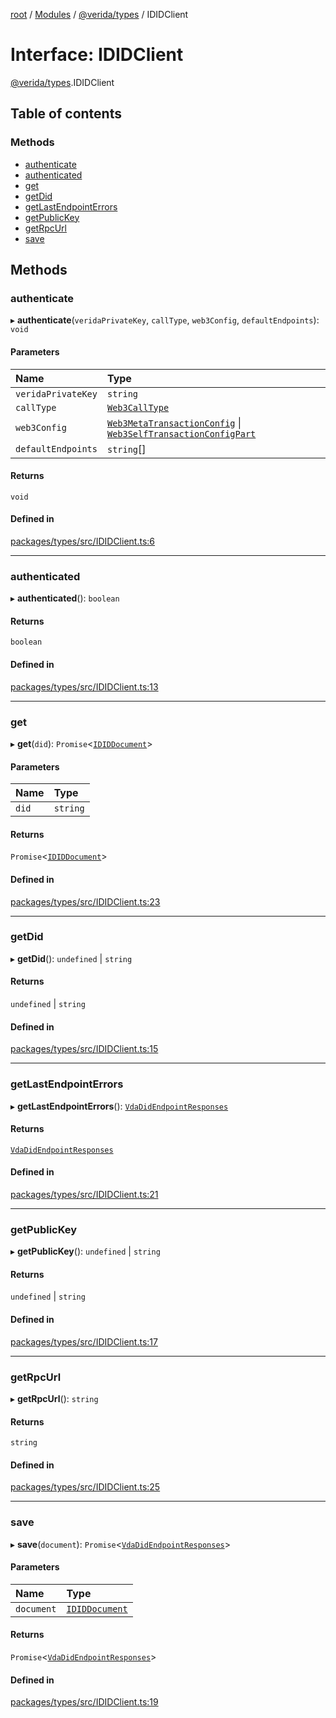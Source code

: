[root](../README.md) / [Modules](../modules.md) / [@verida/types](../modules/verida_types.md) / IDIDClient

# Interface: IDIDClient

[@verida/types](../modules/verida_types.md).IDIDClient

## Table of contents

### Methods

- [authenticate](verida_types.IDIDClient.md#authenticate)
- [authenticated](verida_types.IDIDClient.md#authenticated)
- [get](verida_types.IDIDClient.md#get)
- [getDid](verida_types.IDIDClient.md#getdid)
- [getLastEndpointErrors](verida_types.IDIDClient.md#getlastendpointerrors)
- [getPublicKey](verida_types.IDIDClient.md#getpublickey)
- [getRpcUrl](verida_types.IDIDClient.md#getrpcurl)
- [save](verida_types.IDIDClient.md#save)

## Methods

### authenticate

▸ **authenticate**(`veridaPrivateKey`, `callType`, `web3Config`, `defaultEndpoints`): `void`

#### Parameters

| Name | Type |
| :------ | :------ |
| `veridaPrivateKey` | `string` |
| `callType` | [`Web3CallType`](../modules/verida_types.md#web3calltype) |
| `web3Config` | [`Web3MetaTransactionConfig`](verida_types.Web3MetaTransactionConfig.md) \| [`Web3SelfTransactionConfigPart`](verida_types.Web3SelfTransactionConfigPart.md) |
| `defaultEndpoints` | `string`[] |

#### Returns

`void`

#### Defined in

[packages/types/src/IDIDClient.ts:6](https://github.com/verida/verida-js/blob/032961c/packages/types/src/IDIDClient.ts#L6)

___

### authenticated

▸ **authenticated**(): `boolean`

#### Returns

`boolean`

#### Defined in

[packages/types/src/IDIDClient.ts:13](https://github.com/verida/verida-js/blob/032961c/packages/types/src/IDIDClient.ts#L13)

___

### get

▸ **get**(`did`): `Promise`<[`IDIDDocument`](verida_types.IDIDDocument.md)\>

#### Parameters

| Name | Type |
| :------ | :------ |
| `did` | `string` |

#### Returns

`Promise`<[`IDIDDocument`](verida_types.IDIDDocument.md)\>

#### Defined in

[packages/types/src/IDIDClient.ts:23](https://github.com/verida/verida-js/blob/032961c/packages/types/src/IDIDClient.ts#L23)

___

### getDid

▸ **getDid**(): `undefined` \| `string`

#### Returns

`undefined` \| `string`

#### Defined in

[packages/types/src/IDIDClient.ts:15](https://github.com/verida/verida-js/blob/032961c/packages/types/src/IDIDClient.ts#L15)

___

### getLastEndpointErrors

▸ **getLastEndpointErrors**(): [`VdaDidEndpointResponses`](../modules/verida_types.md#vdadidendpointresponses)

#### Returns

[`VdaDidEndpointResponses`](../modules/verida_types.md#vdadidendpointresponses)

#### Defined in

[packages/types/src/IDIDClient.ts:21](https://github.com/verida/verida-js/blob/032961c/packages/types/src/IDIDClient.ts#L21)

___

### getPublicKey

▸ **getPublicKey**(): `undefined` \| `string`

#### Returns

`undefined` \| `string`

#### Defined in

[packages/types/src/IDIDClient.ts:17](https://github.com/verida/verida-js/blob/032961c/packages/types/src/IDIDClient.ts#L17)

___

### getRpcUrl

▸ **getRpcUrl**(): `string`

#### Returns

`string`

#### Defined in

[packages/types/src/IDIDClient.ts:25](https://github.com/verida/verida-js/blob/032961c/packages/types/src/IDIDClient.ts#L25)

___

### save

▸ **save**(`document`): `Promise`<[`VdaDidEndpointResponses`](../modules/verida_types.md#vdadidendpointresponses)\>

#### Parameters

| Name | Type |
| :------ | :------ |
| `document` | [`IDIDDocument`](verida_types.IDIDDocument.md) |

#### Returns

`Promise`<[`VdaDidEndpointResponses`](../modules/verida_types.md#vdadidendpointresponses)\>

#### Defined in

[packages/types/src/IDIDClient.ts:19](https://github.com/verida/verida-js/blob/032961c/packages/types/src/IDIDClient.ts#L19)
